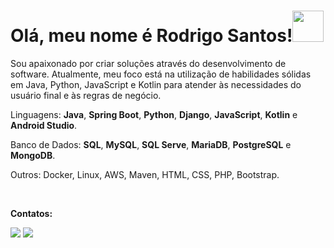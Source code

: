 # Olá, meu nome é Rodrigo Santos!<img src = "https://raw.githubusercontent.com/MartinHeinz/MartinHeinz/master/wave.gif" width = 50px>

<p align="left"> 
 Sou apaixonado por criar soluções através do desenvolvimento de software. Atualmente, meu foco está na utilização de habilidades sólidas em Java, Python, JavaScript e Kotlin para atender às necessidades do usuário final e às regras de negócio.
</p>

<p align="left">
  Linguagens: <strong>Java</strong>, <strong>Spring Boot</strong>, <strong>Python</strong>, <strong>Django</strong>,  <strong>JavaScript</strong>, <strong>Kotlin</strong> e <strong>Android Studio</strong>.
</p>

<p align="left">
   Banco de Dados:  <strong>SQL</strong>, <strong>MySQL</strong>, <strong>SQL Serve</strong>, <strong>MariaDB</strong>, <strong>PostgreSQL</strong> e <strong>MongoDB</strong>.
</p>

<p align="left">
  Outros: Docker, Linux, AWS, Maven, HTML, CSS, PHP, Bootstrap.
</p>


<br>

<div>
  <p align="left">
<strong>Contatos:</strong>
</p>
  <a href = "mailto:rodrigoapolodev@gmail.com"><img src="https://img.shields.io/badge/-Gmail-%23333?style=for-the-badge&logo=gmail&logoColor=white"></a>
  <a href="https://www.linkedin.com/in/rodrigogoncalvessantos/" target="_blank"><img src="https://img.shields.io/badge/-LinkedIn-%230077B5?style=for-the-badge&logo=linkedin&logoColor=white" target="_blank"></a> 
</div>


